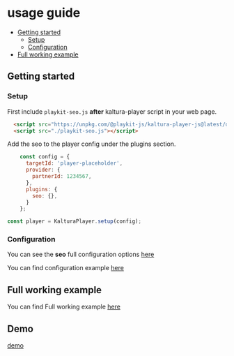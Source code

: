 # usage guide

- [Getting started](#getting-started)
    - [Setup](#setup)
    - [Configuration](#configuration)
- [Full working example](https://github.com/kaltura/playkit-js-seo/tree/master/demo)

## Getting started

### Setup

First include `playkit-seo.js` **after** kaltura-player script in your web page.

```html
  <script src="https://unpkg.com/@playkit-js/kaltura-player-js@latest/dist/kaltura-ovp-player.js"></script>
  <script src="./playkit-seo.js"></script>
```

Add the seo to the player config under the plugins section.

```js
    const config = {
      targetId: 'player-placeholder',
      provider: {
        partnerId: 1234567,
      },
      plugins: {
        seo: {},
      }
    };

const player = KalturaPlayer.setup(config);
```

### Configuration

You can see the **seo** full configuration options [here](https://kaltura.github.io/playkit-js-seo/docs/api/<PATH-TO-YOUR-CONFIGURATION-DOC-FILE>)

You can find configuration example [here](https://github.com/kaltura/playkit-js-seo/tree/master/demo/index.html)

## Full working example

You can find Full working example [here](https://github.com/kaltura/playkit-js-seo/tree/master/demo)

## Demo

[demo](https://kaltura.github.io/playkit-js-seo/demo/index.html)